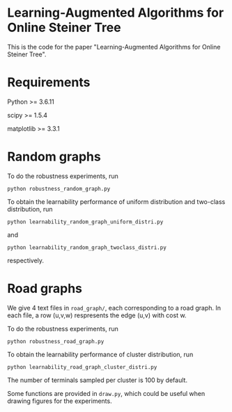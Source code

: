 # Learning-Augmented Algorithms for Online Steiner Tree
This is the code for the paper "Learning-Augmented Algorithms for Online Steiner Tree".

# Requirements

Python >= 3.6.11

scipy >= 1.5.4

matplotlib >= 3.3.1




# Random graphs
To do the robustness experiments, run
```
python robustness_random_graph.py
```
To obtain the learnability performance of uniform distribution and two-class distribution, run
```
python learnability_random_graph_uniform_distri.py
```
and 
```
python learnability_random_graph_twoclass_distri.py
```
respectively.

# Road graphs

We give 4 text files in ``road_graph/``, each corresponding to a road graph. In each file, a row (u,v,w) respresents the edge (u,v) with cost w.

To do the robustness experiments, run
```
python robustness_road_graph.py
```

To obtain the learnability performance of cluster distribution, run
```
python learnability_road_graph_cluster_distri.py
```
The number of terminals sampled per cluster is 100 by default.

Some functions are provided in ``draw.py``, which could be useful when drawing figures for the experiments.

